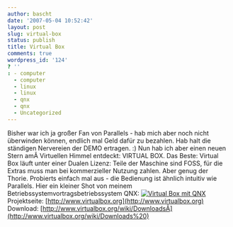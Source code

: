 ```yaml
---
author: bascht
date: '2007-05-04 10:52:42'
layout: post
slug: virtual-box
status: publish
title: Virtual Box
comments: true
wordpress_id: '124'
? ''
: - computer
  - computer
  - linux
  - linux
  - qnx
  - qnx
  - Uncategorized
---
```


Bisher war ich ja großer Fan von Parallels - hab mich aber noch
nicht überwinden können, endlich mal Geld dafür zu bezahlen. Hab
halt die ständigen Nervereien der DEMO ertragen. :) Nun hab ich
aber einen neuen Stern amÂ Virtuellen Himmel entdeckt: VIRTUAL BOX.
Das Beste: Virtual Box läuft unter einer Dualen Lizenz: Teile der
Maschine sind FOSS, für die Extras muss man bei kommerzieller
Nutzung zahlen. Aber genug der Thorie. Probierts einfach mal aus -
die Bedienung ist ähnlich intuitiv wie Parallels. Hier ein kleiner
Shot von meinem Betriebssystemvortragsbetriebssystem QNX:
[![Virtual Box mit QNX](http://www.bascht.com/uploads/2007/05/qnxiscool.jpg)](http://www.bascht.com/2007/05/04/virtual-box/virtual-box-mit-qnx/ "Virtual Box mit QNX")
Projektseite:
[http://www.virtualbox.org](http://www.virtualbox.org) Download:
[http://www.virtualbox.org/wiki/DownloadsÂ](http://www.virtualbox.org/wiki/Downloads%20)



